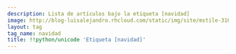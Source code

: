 ```yaml
---
description: Lista de artículos bajo la etiqueta [navidad]
image: http://blog-luisalejandro.rhcloud.com/static/img/site/mstile-310x310.png
layout: tag
tag_name: navidad
title: !!python/unicode 'Etiqueta [navidad]'
---
```

